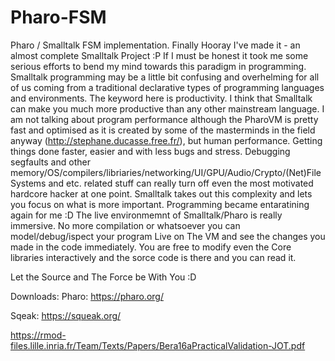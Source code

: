 # Pharo-FSM
Pharo / Smalltalk FSM implementation.
Finally Hooray I've made it - an almost complete Smalltalk Project :P If I must be honest it took me some serious efforts to bend my mind towards this paradigm in programming. Smalltalk programming may be a little bit confusing and overhelming for all of us coming from a traditional declarative types of programming languages and environments. The keyword here is productivity. I think that Smalltalk can make you much more productive than any other mainstream language. I am not talking about program performance although the PharoVM is pretty fast and optimised as it is created by some of the masterminds in the field anyway (http://stephane.ducasse.free.fr/), but human performance. Getting things done faster, easier and with less bugs and stress. Debugging segfaults and other memory/OS/compilers/libriaries/networking/UI/GPU/Audio/Crypto/(Net)FileSystems and etc. related stuff can really turn off even the most motivated hardcore hacker at one point. Smalltalk takes out this complexity and lets you focus on what is more important. Programming became entaratining again for me :D The live environmemnt of Smalltalk/Pharo is really immersive. No more compilation or whatsoever you can model/debug/ispect your program Live on The VM and see the changes you made in the code immediately. You are free to modify even the Core libraries interactively and the sorce code is there and you can read it.

Let the Source and The Force be With You :D

Downloads:
  Pharo: https://pharo.org/
  
  Sqeak: https://squeak.org/
  
  https://rmod-files.lille.inria.fr/Team/Texts/Papers/Bera16aPracticalValidation-JOT.pdf
